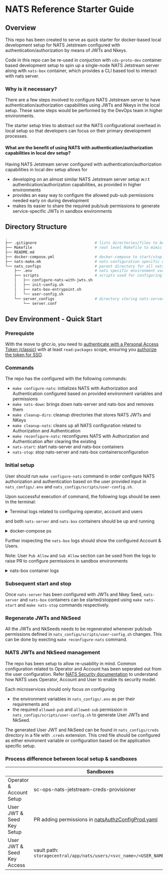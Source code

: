 # NATS Reference Starter Guide

## Overview

This repo has been created to serve as quick starter for docker-based local development setup for NATS Jetstream configured with authentication/authorization by means of JWTs and Nkeys.

Code in this repo can be re-used in conjuction with `cds-proto-dev` container based development setup to spin up a single-node NATS Jetstream server along with `nats-box` container, which provides a CLI based tool to interact with nats server.

### Why is it necessary?

There are a few steps involved to configure NATS Jetstream server to have authentication/authorization capabilities using JWTs and Nkeys in the local setup. These same steps would be performed by the DevOps team in higher environments.

The starter setup tries to abstract out the NATS configurational overhead in local setup so that developers can focus on their primary development processes.

#### What are the benefit of using NATS with authentication/authorization capabilities in local dev setup?

Having NATS Jetstream server configured with authentication/authorization capabilities in local dev setup allows for

- developing on an almost similar NATS Jetstream server setup w.r.t authentication/authorization capabilities, as provided in higher environments
- provides an easy way to configure the allowed pub-sub permissions needed early on during development
- makes its easier to share the required pub/sub permissions to generate service-specific JWTs in sandbox environments
  
## Directory Structure

```sh
.
├── .gitignore                          # lists directories/files to be ignored by git
├── Makefile                            # root level Makefile to mimic an actual feature repo Makefile
├── README.md
├── docker-compose.yml                  # docker-compose to start/stop nats-server and nats-box
├── nats-make.mk                        # nats configuration specific commands are listed here, can be included as-is in a feature repo
└── nats_configs                        # parent directory for all nats configuration artefacts
    ├── .env                            # nats specific environment variables
    ├── scripts                         # scripts used for configuring NATS
    │   ├── configure-nats-with-jwts.sh
    │   ├── init-config.sh
    │   ├── nats-box-entrypoint.sh
    │   └── user-config.sh
    └── server_configs                  # directory storing nats-server configs
        └── server.conf          
```

## Dev Environment - Quick Start

### Prerequiste

With the move to ghcr.io, you need to [authenticate with a Personal Access Token (classic)](https://docs.github.com/en/packages/working-with-a-github-packages-registry/working-with-the-container-registry#authenticating-with-a-personal-access-token-classic) with at least `read:packages` scope, ensuring you [authorize the token for SSO](https://docs.github.com/en/enterprise-cloud@latest/authentication/authenticating-with-saml-single-sign-on/authorizing-a-personal-access-token-for-use-with-saml-single-sign-on).

### Commands

The repo has the configured with the following commands:

- `make configure-nats`:     initializes NATS with Authorization and Authentication configured based on provided environment variables and permissions
- `make nats-down`:          brings down nats-server and nats-box and removes them
- `make cleanup-dirs`:       cleanup directories that stores NATS JWTs and NKeys
- `make cleanup-nats`:       cleans up all NATS configuration related to Authorization and Authentication
- `make reconfigure-nats`:   reconfigures NATS with Authorization and Authentication after clearing the existing
- `nats-start`:              start nats-server and nats-box containers
- `nats-stop`:               stop nats-server and nats-box containersconfiguration

### Initial setup

User should run `make configure-nats` command in order configure NATS authorization and authentication based on the user provided input in `nats_configs/.env` and `nats_configs/scripts/user-config.sh`.

Upon successful execution of command, the following logs should be seen in the terminal:

<details>
    <summary>Terminal logs related to configuring operator, account and users</summary>

```sh
[ OK ] generated and stored operator key ...
[ OK ] added operator "TestOperator"
...
[ OK ] edited operator "TestOperator"
...
[ OK ] added account "TestAccount"
[ OK ] added pub "$JS.API.STREAM.CREATE.test"
[ OK ] added pub "$JS.API.STREAM.INFO.test"
[ OK ] added pub "$JS.API.STREAM.NAMES"
[ OK ] added pub "$JS.ACK.test.>"
[ OK ] added pub "$JS.API.CONSUMER.INFO.test"
[ OK ] added pub "$JS.API.CONSUMER.INFO.test.>"
[ OK ] added pub "$JS.API.CONSUMER.CREATE.test.>"
[ OK ] added pub "$JS.API.CONSUMER.MSG.NEXT.test.>"
[ OK ] added pub "$JS.API.STREAM.PURGE.test"
[ OK ] added sub "test.events"
[ OK ] added sub "test.events.>"
[ OK ] added sub "_INBOX.>"
...
[ OK ] added user "TestUser" to account "TestAccount"
...
[ OK ] added user "FTUser" to account "TestAccount"
```

</details>

and both `nats-server` and `nats-box` containers should be up and running

<details>
    <summary>docker-compose ps</summary>

```sh
❯ docker-compose ps
NAME          IMAGE                    COMMAND                  SERVICE       CREATED          STATUS          PORTS
nats-box      natsio/nats-box:0.14.0   "/entrypoint.sh /bin…"   nats-box      21 minutes ago   Up 21 minutes   
nats-server   nats:2.10.0              "/nats-server -c /et…"   nats-server   21 minutes ago   Up 21 minutes   6222/tcp, 0.0.0.0:62391->4222/tcp, 0.0.0.0:62392->8222/tcp
```

</details>

Further inspecting the `nats-box` logs should show the configured Account & Users.

Note: User `Pub Allow` and `Sub Allow` section can be used from the logs to raise PR to configure permissions in sandbox environments

<details>
    <summary>nats-box container logs</summary>

```sh
+--------------------------------------------------------------------------------------+
|                                   Account Details                                    |
+---------------------------+----------------------------------------------------------+
| Name                      | TestAccount                                              |
| Account ID                | ABNNFNE4TJDCM2KW7CO32C2RWVKJIV3JEET4IF7XSKZQ7MKRH2CTVS2O |
| Issuer ID                 | OBE3EGBCLBYBJWJP3WOLTDUTOWQEDMP6ZLYYWSMH72D7QABCP5Q2ITI3 |
| Issued                    | 2024-03-14 11:45:09 UTC                                  |
| Expires                   |                                                          |
+---------------------------+----------------------------------------------------------+
| Max Connections           | Unlimited                                                |
| Max Leaf Node Connections | Unlimited                                                |
| Max Data                  | Unlimited                                                |
| Max Exports               | Unlimited                                                |
| Max Imports               | Unlimited                                                |
| Max Msg Payload           | Unlimited                                                |
| Max Subscriptions         | Unlimited                                                |
| Exports Allows Wildcards  | True                                                     |
| Disallow Bearer Token     | False                                                    |
| Response Permissions      | Not Set                                                  |
+---------------------------+----------------------------------------------------------+
| Jetstream                 | Enabled                                                  |
| Max Disk Storage          | Unlimited                                                |
| Max Mem Storage           | Disabled                                                 |
| Max Streams               | Unlimited                                                |
| Max Consumer              | Unlimited                                                |
| Max Ack Pending           | Consumer Setting                                         |
| Max Ack Pending           | Unlimited                                                |
| Max Bytes                 | optional (Stream setting)                                |
| Max Memory Stream         | Unlimited                                                |
| Max Disk Stream           | Unlimited                                                |
+---------------------------+----------------------------------------------------------+
| Imports                   | None                                                     |
| Exports                   | None                                                     |
+---------------------------+----------------------------------------------------------+
+---------------------------------------------------------------------------------+
|                                      User                                       |
+----------------------+----------------------------------------------------------+
| Name                 | TestUser                                                 |
| User ID              | UDZNLQXVIQWZZKIRCGDKBBJOJUIPO7BVJNA7WZY7QECDHPUCBTGI73II |
| Issuer ID            | ABNNFNE4TJDCM2KW7CO32C2RWVKJIV3JEET4IF7XSKZQ7MKRH2CTVS2O |
| Issued               | 2024-03-14 11:45:09 UTC                                  |
| Expires              |                                                          |
| Bearer Token         | No                                                       |
+----------------------+----------------------------------------------------------+
| Pub Allow            | $JS.ACK.test.>                                           |
|                      | $JS.API.CONSUMER.CREATE.test.>                           |
|                      | $JS.API.CONSUMER.INFO.test                               |
|                      | $JS.API.CONSUMER.INFO.test.>                             |
|                      | $JS.API.CONSUMER.MSG.NEXT.test.>                         |
|                      | $JS.API.STREAM.CREATE.test                               |
|                      | $JS.API.STREAM.INFO.test                                 |
|                      | $JS.API.STREAM.NAMES                                     |
|                      | $JS.API.STREAM.PURGE.test                                |
| Sub Allow            | _INBOX.>                                                 |
|                      | test.events                                              |
|                      | test.events.>                                            |
| Response Permissions | Not Set                                                  |
+----------------------+----------------------------------------------------------+
| Max Msg Payload      | Unlimited                                                |
| Max Data             | Unlimited                                                |
| Max Subs             | Unlimited                                                |
| Network Src          | Any                                                      |
| Time                 | Any                                                      |
+----------------------+----------------------------------------------------------+
+---------------------------------------------------------------------------------+
|                                      User                                       |
+----------------------+----------------------------------------------------------+
| Name                 | FTUser                                                   |
| User ID              | UBNRSQN4SMNPN35BRTJZBA7743Y6N67HUKMUZWVVM6ENAWT4MHQ7N3GM |
| Issuer ID            | ABNNFNE4TJDCM2KW7CO32C2RWVKJIV3JEET4IF7XSKZQ7MKRH2CTVS2O |
| Issued               | 2024-03-14 11:45:09 UTC                                  |
| Expires              |                                                          |
| Bearer Token         | No                                                       |
+----------------------+----------------------------------------------------------+
| Pub Allow            | $JS.ACK.tags.>                                           |
|                      | $JS.API.CONSUMER.CREATE.test                             |
|                      | $JS.API.CONSUMER.CREATE.test.>                           |
|                      | $JS.API.CONSUMER.DELETE.test.>                           |
|                      | $JS.API.CONSUMER.DURABLE.CREATE.test.>                   |
|                      | $JS.API.CONSUMER.DURABLE.UPDATE.test.>                   |
|                      | $JS.API.CONSUMER.INFO.test                               |
|                      | $JS.API.CONSUMER.INFO.test.>                             |
|                      | $JS.API.CONSUMER.MSG.NEXT.test.*                         |
|                      | $JS.API.CONSUMER.UPDATE.test.>                           |
|                      | $JS.API.INFO                                             |
|                      | $JS.API.STREAM.CREATE.test                               |
|                      | $JS.API.STREAM.DELETE.test                               |
|                      | $JS.API.STREAM.INFO.test                                 |
|                      | $JS.API.STREAM.NAMES                                     |
|                      | test.events                                              |
|                      | test.events.>                                            |
| Sub Allow            | _INBOX.>                                                 |
|                      | test.events                                              |
|                      | test.events.>                                            |
| Response Permissions | Not Set                                                  |
+----------------------+----------------------------------------------------------+
| Max Msg Payload      | Unlimited                                                |
| Max Data             | Unlimited                                                |
| Max Subs             | Unlimited                                                |
| Network Src          | Any                                                      |
| Time                 | Any                                                      |
+----------------------+----------------------------------------------------------+
```

</details>

### Subsequent start and stop

Once `nats-server` has been configured with JWTs and Nkey Seed, `nats-server` and `nats-box` containers can be started/stopped using `make nats-start` and `make nats-stop` commands respectively.

### Regenerate JWTs and NkSeed

All the JWTs and NkSeeds needs to be regenerated whenever pub/sub permissions defined in `nats_configs/scripts/user-config.sh` changes. This can be done by execting `make reconfigure-nats` command.

### NATS JWTs and NkSeed management

The repo has been setup to allow re-usability in mind. Common configuration related to Operator and Account has been seperated out from the user configuration.
Refer [NATS Security documentation](https://pages.github.hpe.com/cloud/storage-design/docs/service-communication/nats.html#security) to understand how NATS uses Operator, Account and User to enable its security model.

Each microservices should only focus on configuring

- the environment variables in `nats_configs/.env` as per their requirements and
- the required `allowed-pub` and `allowed-sub` permission in `nats_configs/scripts/user-config.sh` to generate User JWTs and NkSeed.

The generated User JWT and NkSeed can be found in `nats_configs/creds` directory in a file with `.creds` extension. This cred file should be configured as either environent variable or configuration based on the application specific setup.

### Process difference between local setup & sandboxes

|                  |Sandboxes|Local Dev setup|
|------------------|--------|----------------|
|Operator & Account Setup|sc-ops-nats-jetstream-creds-provisioner|init-config.sh|
|User JWT & Seed Key Setup |PR adding permissions in [natsAuthzConfigProd.yaml](https://github.hpe.com/cloud/sc-ops-nats-jetstream-creds-provisioner/blob/main/authzfiles/natsAuthzConfigProd.yaml)|Adding permission in `user-config.sh`|
|User JWT & Seed Key Access|vault path: `storagecentral/app/nats/users/<svc_name>/<USER_NAME>`|creds in directory: `nats_configs/creds/<USER_NAME.creds>|
